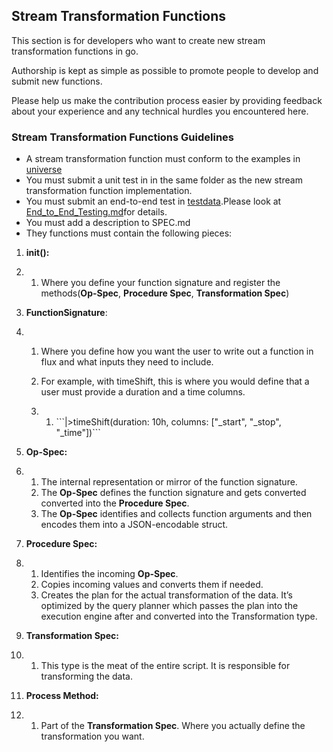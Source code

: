 ## **Stream Transformation Functions**

This section is for developers who want to create new stream transformation functions in go. 

Authorship is kept as simple as possible to promote people to develop and submit new functions.

Please help us make the contribution process easier by providing feedback about your experience and any technical hurdles you encountered here. 

### **Stream Transformation Functions Guidelines**

- A stream transformation function must conform to the examples in [universe](https://github.com/influxdata/flux/blob/master/stdlib/universe)
- You must submit a unit test in in the same folder as the new stream transformation function implementation.
- You must submit an end-to-end test in [testdata](https://github.com/influxdata/flux/tree/master/stdlib/testing/testdata).Please look at [End_to_End_Testing.md](https://github.com/influxdata/flux/tree/master/docs/End_to_End_Testing.md)for details.
- You must  add a description to SPEC.md
- They functions must contain the following pieces:

1. **init():**

2. 1. Where you define your function signature and register the methods(**Op-Spec**, **Procedure Spec**, **Transformation Spec**)

3. **FunctionSignature**: 

4. 1. Where you define how you want the user to write out a function in flux and what inputs they need to include. 

   2. For example, with timeShift, this is where you would define that a user must provide a duration and a time columns. 

   3. 1. \```|>timeShift(duration: 10h, columns: ["_start", "_stop", "_time"])```

5. **Op-Spec:**

6. 1. The internal representation or mirror of the function signature. 
   2. The **Op-Spec** defines the function signature and gets converted converted into the **Procedure Spec**. 
   3. The **Op-Spec** identifies and collects function arguments and then encodes them into a JSON-encodable struct. 

7. **Procedure Spec:**

8. 1. Identifies the incoming **Op-Spec**. 
   2. Copies incoming values and converts them if needed.
   3. Creates the plan for the actual transformation of the data. It’s optimized by the query planner which passes the plan into the execution engine after and converted into the Transformation type. 

9. **Transformation Spec:**

10. 1. This type is the meat of the entire script. It is responsible for transforming the data. 

11. **Process Method:**

12. 1. Part of the **Transformation Spec**. Where you actually define the transformation you want. 